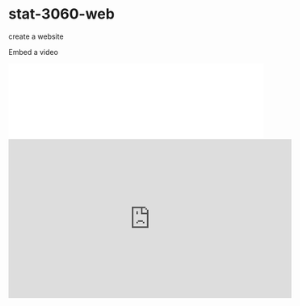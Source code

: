 # stat-3060-web
create a website

Embed a video

<iframe src="//player.bilibili.com/player.html?aid=434839360&bvid=BV1q3411S72k&cid=952097968&page=1" scrolling="no" border="0" frameborder="no" framespacing="0" allowfullscreen="true" width="100%" height="600"> </iframe>

<iframe width="560" height="315" src="https://www.youtube.com/embed/tP8-ZxSWyxE" title="YouTube video player" frameborder="0" allow="accelerometer; autoplay; clipboard-write; encrypted-media; gyroscope; picture-in-picture; web-share" allowfullscreen></iframe>
